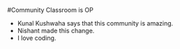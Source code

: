 #Community Classroom is OP

- Kunal Kushwaha says that this community is amazing.
- Nishant made this change.
- I love coding.
